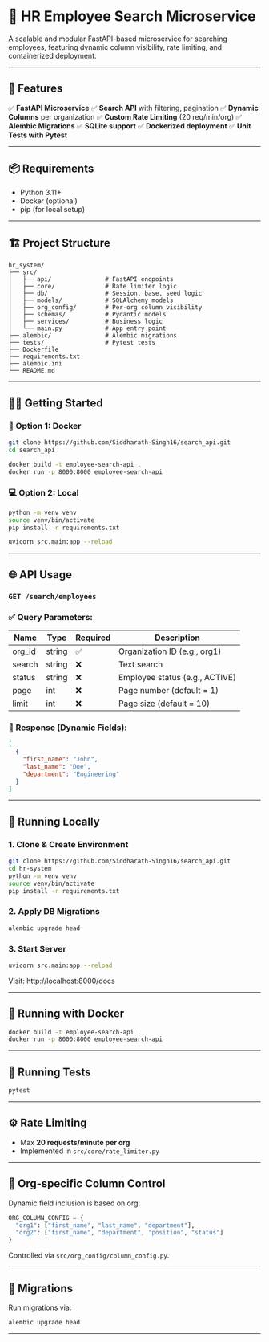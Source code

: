# 🚀 HR Employee Search Microservice

A scalable and modular FastAPI-based microservice for searching employees, featuring dynamic column visibility, rate limiting, and containerized deployment.

---

## 📁 Features

✅ **FastAPI Microservice**
✅ **Search API** with filtering, pagination
✅ **Dynamic Columns** per organization
✅ **Custom Rate Limiting** (20 req/min/org)
✅ **Alembic Migrations**
✅ **SQLite support**
✅ **Dockerized deployment**
✅ **Unit Tests with Pytest**

---

## 📦 Requirements

* Python 3.11+
* Docker (optional)
* pip (for local setup)

---

## 🏗️ Project Structure

```
hr_system/
├── src/
│   ├── api/               # FastAPI endpoints
│   ├── core/              # Rate limiter logic
│   ├── db/                # Session, base, seed logic
│   ├── models/            # SQLAlchemy models
│   ├── org_config/        # Per-org column visibility
│   ├── schemas/           # Pydantic models
│   ├── services/          # Business logic
│   └── main.py            # App entry point
├── alembic/               # Alembic migrations
├── tests/                 # Pytest tests
├── Dockerfile
├── requirements.txt
├── alembic.ini
└── README.md
```

---

## 🧑‍💻 Getting Started

### 🐳 Option 1: Docker

```bash
git clone https://github.com/Siddharath-Singh16/search_api.git
cd search_api

docker build -t employee-search-api .
docker run -p 8000:8000 employee-search-api
```

### 💻 Option 2: Local

```bash
python -m venv venv
source venv/bin/activate
pip install -r requirements.txt

uvicorn src.main:app --reload
```

---

## 🌐 API Usage

### `GET /search/employees`

### ✅ Query Parameters:

| Name    | Type   | Required | Description                    |
| ------- | ------ | -------- | ------------------------------ |
| org\_id | string | ✅        | Organization ID (e.g., org1)   |
| search  | string | ❌        | Text search                    |
| status  | string | ❌        | Employee status (e.g., ACTIVE) |
| page    | int    | ❌        | Page number (default = 1)      |
| limit   | int    | ❌        | Page size (default = 10)       |

### 🔄 Response (Dynamic Fields):

```json
[
  {
    "first_name": "John",
    "last_name": "Doe",
    "department": "Engineering"
  }
]
```

---

## 🪪 Running Locally

### 1. Clone & Create Environment

```bash
git clone https://github.com/Siddharath-Singh16/search_api.git
cd hr-system
python -m venv venv
source venv/bin/activate
pip install -r requirements.txt
```

### 2. Apply DB Migrations

```bash
alembic upgrade head
```

### 3. Start Server

```bash
uvicorn src.main:app --reload
```

Visit: http://localhost:8000/docs

---

## 💪 Running with Docker

```bash
docker build -t employee-search-api .
docker run -p 8000:8000 employee-search-api
```

---

## 🧪 Running Tests

```bash
pytest
```

---

## ⚙️ Rate Limiting

* Max **20 requests/minute per org**
* Implemented in `src/core/rate_limiter.py`

---

## 🔐 Org-specific Column Control

Dynamic field inclusion is based on org:

```python
ORG_COLUMN_CONFIG = {
  "org1": ["first_name", "last_name", "department"],
  "org2": ["first_name", "department", "position", "status"]
}
```

Controlled via `src/org_config/column_config.py`.

---

## 📜 Migrations

Run migrations via:

```bash
alembic upgrade head
```

---